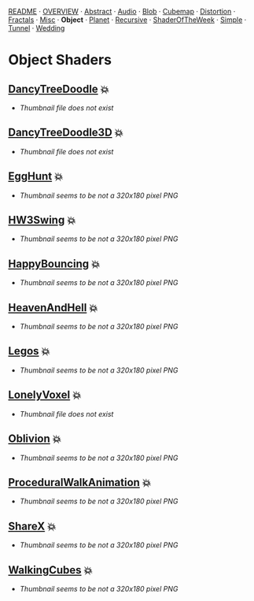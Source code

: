 
  <!--                                                             -->
  <!--           THIS IS AN AUTOMATICALLY GENERATED FILE           -->
  <!--                                                             -->
  <!--                  D O   N O T   E D I T ! ! !                -->
  <!--                                                             -->
  <!--  ALL CHANGES WILL BE OVERWRITTEN WITHOUT ANY FURTHER NOTICE -->
  <!--                                                             -->


[README](../README.md) · [OVERVIEW](../OVERVIEW.md) · [Abstract](../Abstract/README.md) · [Audio](../Audio/README.md) · [Blob](../Blob/README.md) · [Cubemap](../Cubemap/README.md) · [Distortion](../Distortion/README.md) · [Fractals](../Fractals/README.md) · [Misc](../Misc/README.md) · **Object** · [Planet](../Planet/README.md) · [Recursive](../Recursive/README.md) · [ShaderOfTheWeek](../ShaderOfTheWeek/README.md) · [Simple](../Simple/README.md) · [Tunnel](../Tunnel/README.md) · [Wedding](../Wedding/README.md)

# Object Shaders

## **[DancyTreeDoodle](DancyTreeDoodle.md)** :boom:
- *Thumbnail file does not exist*

## **[DancyTreeDoodle3D](DancyTreeDoodle3D.md)** :boom:
- *Thumbnail file does not exist*

## **[EggHunt](EggHunt.md)** :boom:
- *Thumbnail seems to be not a 320x180 pixel PNG*

## **[HW3Swing](HW3Swing.md)** :boom:
- *Thumbnail seems to be not a 320x180 pixel PNG*

## **[HappyBouncing](HappyBouncing.md)** :boom:
- *Thumbnail seems to be not a 320x180 pixel PNG*

## **[HeavenAndHell](HeavenAndHell.md)** :boom:
- *Thumbnail seems to be not a 320x180 pixel PNG*

## **[Legos](Legos.md)** :boom:
- *Thumbnail seems to be not a 320x180 pixel PNG*

## **[LonelyVoxel](LonelyVoxel.md)** :boom:
- *Thumbnail file does not exist*

## **[Oblivion](Oblivion.md)** :boom:
- *Thumbnail seems to be not a 320x180 pixel PNG*

## **[ProceduralWalkAnimation](ProceduralWalkAnimation.md)** :boom:
- *Thumbnail seems to be not a 320x180 pixel PNG*

## **[ShareX](ShareX.md)** :boom:
- *Thumbnail seems to be not a 320x180 pixel PNG*

## **[WalkingCubes](WalkingCubes.md)** :boom:
- *Thumbnail seems to be not a 320x180 pixel PNG*


